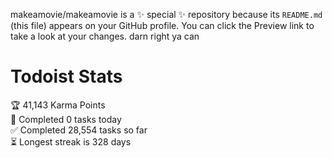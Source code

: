makeamovie/makeamovie is a ✨ special ✨ repository because its `README.md` (this file) appears on your GitHub profile.
You can click the Preview link to take a look at your changes. darn right ya can

# Todoist Stats

<!-- TODO-IST:START -->
🏆  41,143 Karma Points           
🌸  Completed 0 tasks today           
✅  Completed 28,554 tasks so far           
⏳  Longest streak is 328 days
<!-- TODO-IST:END -->